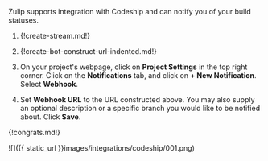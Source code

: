 Zulip supports integration with Codeship and can notify you of
your build statuses.

1. {!create-stream.md!}

1. {!create-bot-construct-url-indented.md!}

1. On your project's webpage, click on **Project Settings** in
   the top right corner. Click on the **Notifications** tab, and click on
   **+ New Notification**. Select **Webhook**.

1. Set **Webhook URL** to the URL constructed above. You may also supply
   an optional description or a specific branch you would like to be
   notified about. Click **Save**.

{!congrats.md!}

![]({{ static_url }}images/integrations/codeship/001.png)
